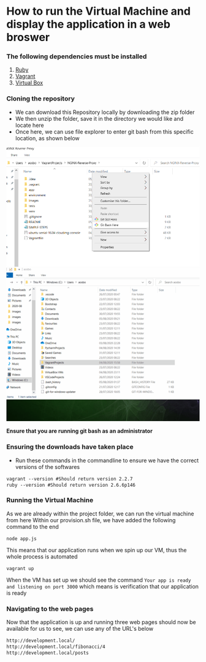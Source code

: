 # How to run the Virtual Machine and display the application in a web broswer

### The following dependencies must be installed
1. [Ruby](https://github.com/oneclick/rubyinstaller2/releases/download/RubyInstaller-2.6.6-1/rubyinstaller-devkit-2.6.6-1-x64.exe)
2. [Vagrant](https://releases.hashicorp.com/vagrant/)
3. [Virtual Box](https://www.virtualbox.org/wiki/Downloads)


### Cloning the repository

- We can download this Repository locally by downloading the zip folder
- We then unzip the folder, save it in the directory we would like and locate here
- Once here, we can use file explorer to enter git bash from this specific location, as shown below

![Entering GitBash](images/accessing-git-bash-from-file-explorer.png)
![Entering GitBash2](images/file-explore-to-git-2.gif)

**Ensure that you are running git bash as an administrator**

### Ensuring the downloads have taken place
- Run these commands in the commandline to ensure we have the correct versions of the softwares
```commandline
vagrant --version #Should return version 2.2.7
ruby --version #Should return version 2.6.6p146
```

### Running the Virtual Machine
As we are already within the project folder, we can run the virtual machine from here
Within our provision.sh file, we have added the following command to the end
```commandline
node app.js
```
This means that our application runs when we spin up our VM, thus the whole process is automated
```commandline
vagrant up
```
When the VM has set up we should see the command ``` Your app is ready and listening on port 3000 ``` which means is 
verification that our application is ready

### Navigating to the web pages
Now that the application is up and running three web pages should now be available for us to see,
we can use any of the URL's below
```commandline
http://development.local/
http://development.local/fibonacci/4
http://development.local/posts
```